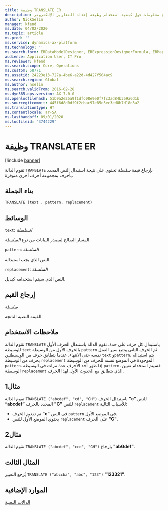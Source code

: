 ```yaml
---
title: وظيفة TRANSLATE ER
description: يوفر هذا الموضوع معلومات حول كيفية استخدام وظيفة إعداد التقارير الإلكتروني TRANSLATE (ER).
author: NickSelin
manager: kfend
ms.date: 04/02/2020
ms.topic: article
ms.prod: ''
ms.service: dynamics-ax-platform
ms.technology: ''
ms.search.form: ERDataModelDesigner, ERExpressionDesignerFormula, ERMappedFormatDesigner, ERModelMappingDesigner
audience: Application User, IT Pro
ms.reviewer: kfend
ms.search.scope: Core, Operations
ms.custom: 58771
ms.assetid: 24223e13-727a-4be6-a22d-4d427f504ac9
ms.search.region: Global
ms.author: nselin
ms.search.validFrom: 2016-02-28
ms.dyn365.ops.version: AX 7.0.0
ms.openlocfilehash: 51b9a2e25a9f1dfc08e9e0f7fc3ad84b359a6d1b
ms.sourcegitcommit: 445f6d8d0df9f2cbac97e85e3ec3ed8b7d18d3a2
ms.translationtype: HT
ms.contentlocale: ar-SA
ms.lasthandoff: 09/01/2020
ms.locfileid: "3744229"
---
```

# <a name="translate-er-function"></a>وظيفة TRANSLATE ER

[!include [banner](../includes/banner.md)]

تقوم الدالة `TRANSLATE` بإرجاع قيمة *سلسلة* تحتوي على نتيجة استبدال النص المحدد بأحرف بمجموعة أحرف أخرى متوفرة.

## <a name="syntax"></a>بناء الجملة

```vb
TRANSLATE (text , pattern, replacement)
```

## <a name="arguments"></a>الوسائط

`text`: *السلسلة*

المسار الصالح لمصدر البيانات من نوع *السلسلة*.

`pattern`: *السلسلة*

النص الذي يجب استبداله.

`replacement`: *السلسلة*

النص الذي سيتم استخدامه كبديل.

## <a name="return-values"></a>إرجاع القيم

*سلسلة*

القيمة النصية الناتجة.

## <a name="usage-notes"></a>ملاحظات الاستخدام

تقوم الدالة `TRANSLATE` باستبدال كل حرف على حدة. تقوم الدالة باستبدال الحرف الأول للوسيطة `text` بالحرف الأول من الوسيطة `pattern` ثم الحرف الثاني وتتبع سير العمل نفسه حتى الانتهاء. عندما يتطابق حرف من الوسيطتين `text` و`pattern`، يتم استبداله بحرف من الوسيطة `replacement` الموجودة في الموضع نفسه للحرف من الوسيطة `pattern`. إذا ظهر أحد الأحرف عدة مرات في الوسيطة `pattern`، فسيتم استخدام تعيين الوسيطة `replacement` الذي يتطابق مع الحدوث الأول لهذا الحرف.

## <a name="example-1"></a>مثال1

تقوم الدالة `TRANSLATE ("abcdef", "cd", "GH")` باستبدال الحرف **"c"** للنص **“abcdef”** المحدد بالحرف **"G"** للنص `replacement` للأسباب التالية:
-   تم تقديم الحرف **"c"** في النص `pattern` في الموضع الأول.
-   يحتوي الموضع الأول للنص `replacement` على الحرف **"G"**.

## <a name="example-2"></a>مثال2

تقوم الدالة `TRANSLATE ("abcdef", "ccd", "GH")` بإرجاع **"abGdef"**.

## <a name="example-3"></a>المثال الثالث

يُرجع التعبير `TRANSLATE ("abccba", "abc", "123")` **"123321"**.

## <a name="additional-resources"></a>الموارد الإضافية

[الدالات النصية](er-functions-category-text.md)

